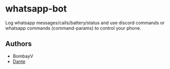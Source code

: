 # whatsapp-bot

Log whatsapp messages/calls/battery/status and use discord commands or whatsapp commands (command-params) to control your phone.

## Authors

- BombayV
- [Dante](https://github.com/D4NTE-4LEX)
